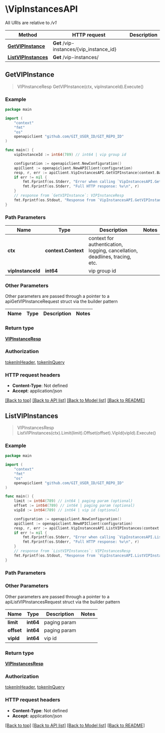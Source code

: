 # \VipInstancesAPI

All URIs are relative to */v1*

Method | HTTP request | Description
------------- | ------------- | -------------
[**GetVIPInstance**](VipInstancesAPI.md#GetVIPInstance) | **Get** /vip-instances/{vip_instance_id} | 
[**ListVIPInstances**](VipInstancesAPI.md#ListVIPInstances) | **Get** /vip-instances/ | 



## GetVIPInstance

> VIPInstanceResp GetVIPInstance(ctx, vipInstanceId).Execute()





### Example

```go
package main

import (
	"context"
	"fmt"
	"os"
	openapiclient "github.com/GIT_USER_ID/GIT_REPO_ID"
)

func main() {
	vipInstanceId := int64(789) // int64 | vip group id

	configuration := openapiclient.NewConfiguration()
	apiClient := openapiclient.NewAPIClient(configuration)
	resp, r, err := apiClient.VipInstancesAPI.GetVIPInstance(context.Background(), vipInstanceId).Execute()
	if err != nil {
		fmt.Fprintf(os.Stderr, "Error when calling `VipInstancesAPI.GetVIPInstance``: %v\n", err)
		fmt.Fprintf(os.Stderr, "Full HTTP response: %v\n", r)
	}
	// response from `GetVIPInstance`: VIPInstanceResp
	fmt.Fprintf(os.Stdout, "Response from `VipInstancesAPI.GetVIPInstance`: %v\n", resp)
}
```

### Path Parameters


Name | Type | Description  | Notes
------------- | ------------- | ------------- | -------------
**ctx** | **context.Context** | context for authentication, logging, cancellation, deadlines, tracing, etc.
**vipInstanceId** | **int64** | vip group id | 

### Other Parameters

Other parameters are passed through a pointer to a apiGetVIPInstanceRequest struct via the builder pattern


Name | Type | Description  | Notes
------------- | ------------- | ------------- | -------------


### Return type

[**VIPInstanceResp**](VIPInstanceResp.md)

### Authorization

[tokenInHeader](../README.md#tokenInHeader), [tokenInQuery](../README.md#tokenInQuery)

### HTTP request headers

- **Content-Type**: Not defined
- **Accept**: application/json

[[Back to top]](#) [[Back to API list]](../README.md#documentation-for-api-endpoints)
[[Back to Model list]](../README.md#documentation-for-models)
[[Back to README]](../README.md)


## ListVIPInstances

> VIPInstancesResp ListVIPInstances(ctx).Limit(limit).Offset(offset).VipId(vipId).Execute()





### Example

```go
package main

import (
	"context"
	"fmt"
	"os"
	openapiclient "github.com/GIT_USER_ID/GIT_REPO_ID"
)

func main() {
	limit := int64(789) // int64 | paging param (optional)
	offset := int64(789) // int64 | paging param (optional)
	vipId := int64(789) // int64 | vip id (optional)

	configuration := openapiclient.NewConfiguration()
	apiClient := openapiclient.NewAPIClient(configuration)
	resp, r, err := apiClient.VipInstancesAPI.ListVIPInstances(context.Background()).Limit(limit).Offset(offset).VipId(vipId).Execute()
	if err != nil {
		fmt.Fprintf(os.Stderr, "Error when calling `VipInstancesAPI.ListVIPInstances``: %v\n", err)
		fmt.Fprintf(os.Stderr, "Full HTTP response: %v\n", r)
	}
	// response from `ListVIPInstances`: VIPInstancesResp
	fmt.Fprintf(os.Stdout, "Response from `VipInstancesAPI.ListVIPInstances`: %v\n", resp)
}
```

### Path Parameters



### Other Parameters

Other parameters are passed through a pointer to a apiListVIPInstancesRequest struct via the builder pattern


Name | Type | Description  | Notes
------------- | ------------- | ------------- | -------------
 **limit** | **int64** | paging param | 
 **offset** | **int64** | paging param | 
 **vipId** | **int64** | vip id | 

### Return type

[**VIPInstancesResp**](VIPInstancesResp.md)

### Authorization

[tokenInHeader](../README.md#tokenInHeader), [tokenInQuery](../README.md#tokenInQuery)

### HTTP request headers

- **Content-Type**: Not defined
- **Accept**: application/json

[[Back to top]](#) [[Back to API list]](../README.md#documentation-for-api-endpoints)
[[Back to Model list]](../README.md#documentation-for-models)
[[Back to README]](../README.md)

